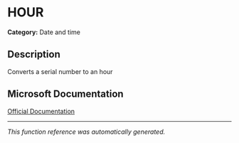 # HOUR

**Category:** Date and time

## Description
Converts a serial number to an hour

## Microsoft Documentation
[Official Documentation](https://support.microsoft.com//en-us/office/hour-function-a3afa879-86cb-4339-b1b5-2dd2d7310ac7)

---
*This function reference was automatically generated.*
